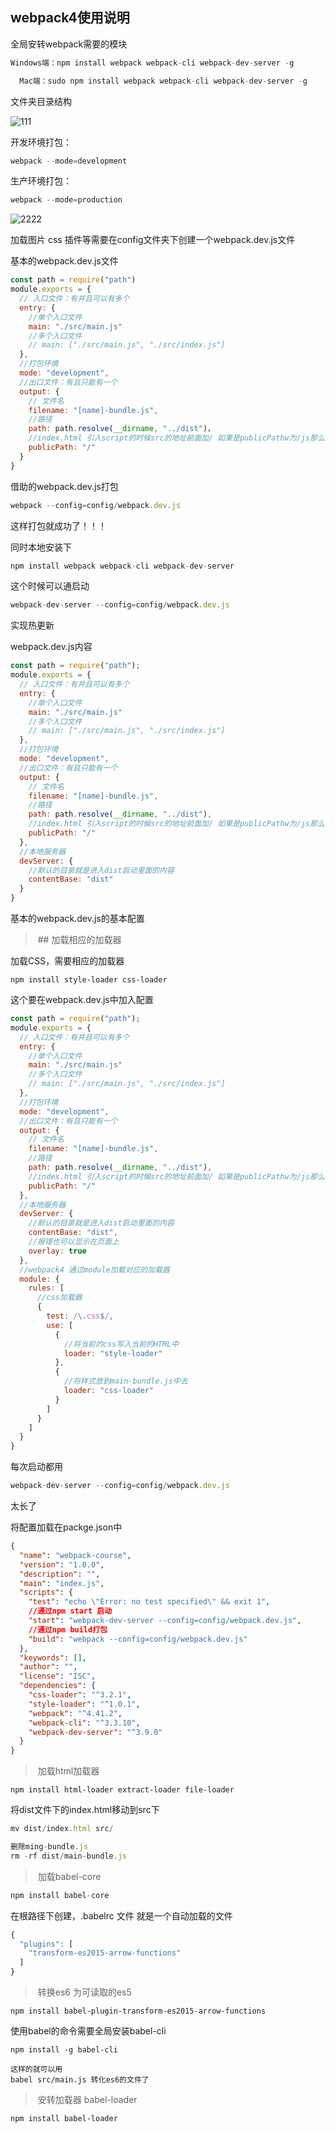 ## webpack4使用说明

全局安转webpack需要的模块

~~~js
Windows端：npm install webpack webpack-cli webpack-dev-server -g

  Mac端：sudo npm install webpack webpack-cli webpack-dev-server -g
~~~

文件夹目录结构

<img src="/Users/liuan/Documents/111.png" alt="111" style="zoom:100%;" />

开发环境打包：

~~~js
webpack --mode=development
~~~

生产环境打包：

~~~js
webpack --mode=production
~~~

![2222](/Users/liuan/Documents/2222.png)

加载图片 css 插件等需要在config文件夹下创建一个webpack.dev.js文件



基本的webpack.dev.js文件

~~~js
const path = require("path")
module.exports = {
  // 入口文件：有并且可以有多个
  entry: {
    //单个入口文件
    main: "./src/main.js"
    //多个入口文件
    // main: ["./src/main.js", "./src/index.js"]
  },
  //打包环境
  mode: "development",
  //出口文件：有且只能有一个
  output: {
    // 文件名
    filename: "[name]-bundle.js",
    //路径
    path: path.resolve(__dirname, "../dist")，
    //index.html 引入script的时候src的地址前面加/ 如果是publicPathw为/js那么 引入就要用/js夹js文件名
    publicPath: "/"
  }
}
~~~

借助的webpack.dev.js打包

~~~js
webpack --config=config/webpack.dev.js
~~~

这样打包就成功了！！！

同时本地安装下

~~~js
npm install webpack webpack-cli webpack-dev-server
~~~

这个时候可以通启动

~~~js
webpack-dev-server --config=config/webpack.dev.js
~~~

实现热更新

webpack.dev.js内容

~~~js
const path = require("path");
module.exports = {
  // 入口文件：有并且可以有多个
  entry: {
    //单个入口文件
    main: "./src/main.js"
    //多个入口文件
    // main: ["./src/main.js", "./src/index.js"]
  },
  //打包环境
  mode: "development",
  //出口文件：有且只能有一个
  output: {
    // 文件名
    filename: "[name]-bundle.js",
    //路径
    path: path.resolve(__dirname, "../dist"),
    //index.html 引入script的时候src的地址前面加/ 如果是publicPathw为/js那么 引入就要用/js夹js文件名
    publicPath: "/"
  },
  //本地服务器
  devServer: {
    //默认的目录就是进入dist启动里面的内容
    contentBase: "dist"
  }
}
~~~

基本的webpack.dev.js的基本配置

> ​	##	加载相应的加载器

加载CSS，需要相应的加载器

~~~
npm install style-loader css-loader
~~~

这个要在webpack.dev.js中加入配置

~~~js
const path = require("path");
module.exports = {
  // 入口文件：有并且可以有多个
  entry: {
    //单个入口文件
    main: "./src/main.js"
    //多个入口文件
    // main: ["./src/main.js", "./src/index.js"]
  },
  //打包环境
  mode: "development",
  //出口文件：有且只能有一个
  output: {
    // 文件名
    filename: "[name]-bundle.js",
    //路径
    path: path.resolve(__dirname, "../dist"),
    //index.html 引入script的时候src的地址前面加/ 如果是publicPathw为/js那么 引入就要用/js夹js文件名
    publicPath: "/"
  },
  //本地服务器
  devServer: {
    //默认的目录就是进入dist启动里面的内容
    contentBase: "dist",
    //报错也可以显示在页面上
    overlay: true
  },
  //webpack4 通过module加载对应的加载器
  module: {
    rules: [
      //css加载器
      {
        test: /\.css$/,
        use: [
          {
            //将当前的css写入当前的HTML中
            loader: "style-loader"
          },
          {
            //将样式放到main-bundle.js中去
            loader: "css-loader"
          }
        ]
      }
    ]
  }
}
~~~



每次启动都用

~~~js
webpack-dev-server --config=config/webpack.dev.js
~~~

太长了

将配置加载在packge.json中

~~~json
{
  "name": "webpack-course",
  "version": "1.0.0",
  "description": "",
  "main": "index.js",
  "scripts": {
    "test": "echo \"Error: no test specified\" && exit 1",
    //通过npm start 启动
    "start": "webpack-dev-server --config=config/webpack.dev.js",
    //通过npm build打包
    "build": "webpack --config=config/webpack.dev.js"
  },
  "keywords": [],
  "author": "",
  "license": "ISC",
  "dependencies": {
    "css-loader": "^3.2.1",
    "style-loader": "^1.0.1",
    "webpack": "^4.41.2",
    "webpack-cli": "^3.3.10",
    "webpack-dev-server": "^3.9.0"
  }
}

~~~

> ​	加载html加载器

~~~
npm install html-loader extract-loader file-loader
~~~

将dist文件下的index.html移动到src下

~~~js
mv dist/index.html src/

删除ming-bundle.js
rm -rf dist/main-bundle.js
~~~



> ​	加载babel-core 

~~~js
npm install babel-core
~~~

在根路径下创建，.babelrc  文件  就是一个自动加载的文件

~~~js
{
  "plugins": [
    "transform-es2015-arrow-functions"
  ]
}
~~~

> ​	转换es6 为可读取的es5

~~~
npm install babel-plugin-transform-es2015-arrow-functions
~~~

使用babel的命令需要全局安装babel-cli

~~~
npm install -g babel-cli

这样的就可以用
babel src/main.js 转化es6的文件了
~~~



> ​	安转加载器 babel-loader

~~~
npm install babel-loader
~~~

